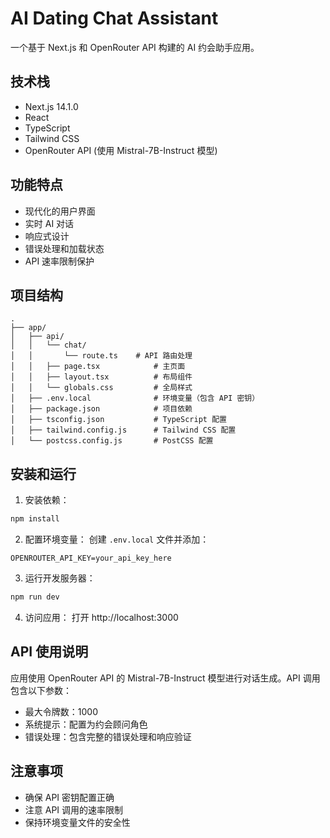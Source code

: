 # AI Dating Chat Assistant

一个基于 Next.js 和 OpenRouter API 构建的 AI 约会助手应用。

## 技术栈

- Next.js 14.1.0
- React
- TypeScript
- Tailwind CSS
- OpenRouter API (使用 Mistral-7B-Instruct 模型)

## 功能特点

- 现代化的用户界面
- 实时 AI 对话
- 响应式设计
- 错误处理和加载状态
- API 速率限制保护

## 项目结构

```
.
├── app/
│   ├── api/
│   │   └── chat/
│   │       └── route.ts    # API 路由处理
│   │   ├── page.tsx            # 主页面
│   │   ├── layout.tsx          # 布局组件
│   │   └── globals.css         # 全局样式
│   ├── .env.local              # 环境变量（包含 API 密钥）
│   ├── package.json            # 项目依赖
│   ├── tsconfig.json           # TypeScript 配置
│   ├── tailwind.config.js      # Tailwind CSS 配置
│   └── postcss.config.js       # PostCSS 配置
```

## 安装和运行

1. 安装依赖：
```bash
npm install
```

2. 配置环境变量：
创建 `.env.local` 文件并添加：
```
OPENROUTER_API_KEY=your_api_key_here
```

3. 运行开发服务器：
```bash
npm run dev
```

4. 访问应用：
打开 http://localhost:3000

## API 使用说明

应用使用 OpenRouter API 的 Mistral-7B-Instruct 模型进行对话生成。API 调用包含以下参数：
- 最大令牌数：1000
- 系统提示：配置为约会顾问角色
- 错误处理：包含完整的错误处理和响应验证

## 注意事项

- 确保 API 密钥配置正确
- 注意 API 调用的速率限制
- 保持环境变量文件的安全性 